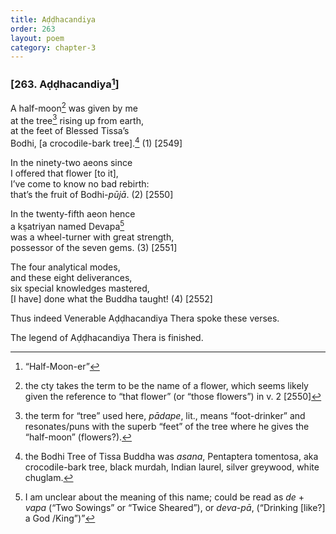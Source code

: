 ```yaml
---
title: Aḍḍhacandiya
order: 263
layout: poem
category: chapter-3
---
```


### \[263. Aḍḍhacandiya[^1]\]

A half-moon[^2] was given by me  
at the tree[^3] rising up from earth,  
at the feet of Blessed Tissa’s  
Bodhi, \[a crocodile-bark tree\].[^4] (1) \[2549\]

In the ninety-two aeons since  
I offered that flower \[to it\],  
I’ve come to know no bad rebirth:  
that’s the fruit of Bodhi-*pūjā*. (2) \[2550\]

In the twenty-fifth aeon hence  
a kṣatriyan named Devapa[^5]  
was a wheel-turner with great strength,  
possessor of the seven gems. (3) \[2551\]

The four analytical modes,  
and these eight deliverances,  
six special knowledges mastered,  
\[I have\] done what the Buddha taught! (4) \[2552\]

Thus indeed Venerable Aḍḍhacandiya Thera spoke these verses.

The legend of Aḍḍhacandiya Thera is finished.

[^1]: “Half-Moon-er”

[^2]: the cty takes the term to be the name of a flower, which seems likely given the reference to “that flower” (or “those flowers”) in v. 2 \[2550\]

[^3]: the term for “tree” used here, *pādape*, lit., means “foot-drinker” and resonates/puns with the superb “feet” of the tree where he gives the “half-moon” (flowers?).

[^4]: the Bodhi Tree of Tissa Buddha was *asana*, Pentaptera tomentosa, aka crocodile-bark tree, black murdah, Indian laurel, silver greywood, white chuglam.

[^5]: I am unclear about the meaning of this name; could be read as *de* + *vapa* (“Two Sowings” or “Twice Sheared”), or *deva-pā*, (“Drinking \[like?\] a God /King”)”
